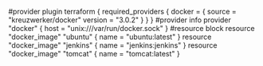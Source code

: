 #provider plugin
terraform {
  required_providers {
    docker = {
      source  = "kreuzwerker/docker"
      version = "3.0.2"
    }
  }
}
#provider info
provider "docker" {
  host = "unix:///var/run/docker.sock"
}
#resource block
resource "docker_image" "ubuntu" {
  name = "ubuntu:latest"
}
resource "docker_image" "jenkins" {
  name = "jenkins:jenkins"
}
resource "docker_image" "tomcat" {
  name = "tomcat:latest"
}
